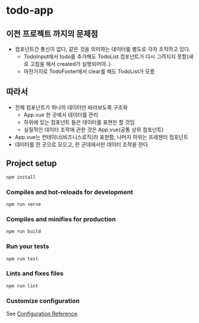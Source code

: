 # todo-app

## 이전 프로젝트 까지의 문제점
- 컴포넌트간 통신이 없다, 같은 것을 의미하는 데이터를 별도로 각자 조작하고 있다.
	- TodoInput에서 todo를 추가해도 TodoList 컴포넌트가 다시 그려지지 못함(새로 고침을 해서 created가 실행되어야..)
	- 마찬가지로 TodoFooter에서 clear를 해도 TodoList가 모름

## 따라서
- 전체 컴포넌트가 하나의 데이터만 바라보도록 구조화
	- App.vue 한 곳에서 데이터를 관리 
	- 하위에 있는 컴포넌트 들은 데이터를 표현만 할 것임
	- 실질적인 데이터 조작에 관한 것은 App.vue(공통 상위 컴포넌트)
- App.vue는 컨테이너(비즈니스로직)라 표현함, 나머지 하위는 프레젠터 컴포넌트
- 데이터를 한 곳으로 모으고, 한 군데에서만 데이터 조작을 한다

## Project setup
```
npm install
```

### Compiles and hot-reloads for development
```
npm run serve
```

### Compiles and minifies for production
```
npm run build
```

### Run your tests
```
npm run test
```

### Lints and fixes files
```
npm run lint
```

### Customize configuration
See [Configuration Reference](https://cli.vuejs.org/config/).
